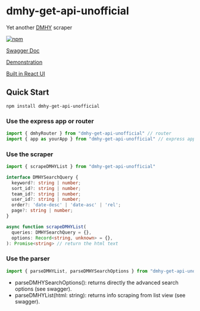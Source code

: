 # dmhy-get-api-unofficial

Yet another [DMHY](https://share.dmhy.org/) scraper

[![npm](https://img.shields.io/npm/v/dmhy-get-api-unofficial.svg)](https://www.npmjs.com/package/dmhy-get-api-unofficial)

[Swagger Doc](https://garden.yinyan.fr/swagger)

[Demonstration](https://garden.yinyan.fr/)

[Built in React UI](https://github.com/yinyanfr/dmhy-alt-ui-unofficial)

## Quick Start

```
npm install dmhy-get-api-unofficial
```

### Use the express app or router

```typescript
import { dmhyRouter } from "dmhy-get-api-unofficial" // router
import { app as yourApp } from "dmhy-get-api-unofficial" // express app instance
```

### Use the scraper

```typescript
import { scrapeDMHYList } from "dmhy-get-api-unofficial"
```

```typescript
interface DMHYSearchQuery {
  keyword?: string | number;
  sort_id?: string | number;
  team_id?: string | number;
  user_id?: string | number;
  order?: 'date-desc' | 'date-asc' | 'rel';
  page?: string | number;
}

async function scrapeDMHYList(
  queries: DMHYSearchQuery = {},
  options: Record<string, unknown> = {},
): Promise<string> // return the html text
```

### Use the parser

```typescript
import { parseDMHYList, parseDMHYSearchOptions } from "dmhy-get-api-unofficial"
```

- parseDMHYSearchOptions(): returns directly the advanced search options (see swagger).
- parseDMHYList(html: string): returns info scraping from list view (see swagger). 
